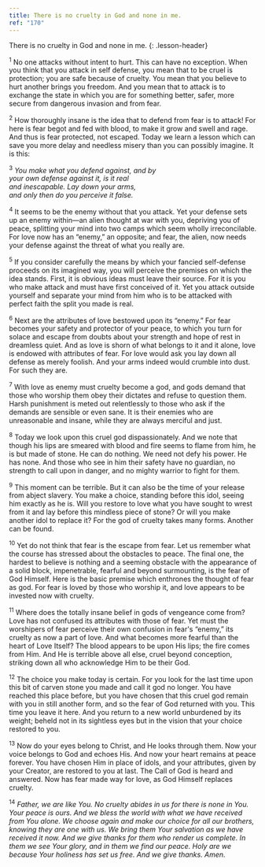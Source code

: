 ```yaml
---
title: There is no cruelty in God and none in me.
ref: "170"
---
```


There is no cruelty in God and none in me.
{: .lesson-header}

<sup>1</sup> No one attacks without intent to hurt. This can have no
exception. When you think that you attack in self defense, you mean that
to be cruel is protection; you are safe because of cruelty. You mean
that you believe to hurt another brings you freedom. And you mean that
to attack is to exchange the state in which you are for something
better, safer, more secure from dangerous invasion and from fear.

<sup>2</sup> How thoroughly insane is the idea that to defend from fear
is to attack! For here is fear begot and fed with blood, to make it grow
and swell and rage. And thus is fear protected, not escaped. Today we
learn a lesson which can save you more delay and needless misery than
you can possibly imagine. It is this:

<sup>3</sup> *You make what you defend against, and by<br/>
your own defense against it, is it real<br/>
and inescapable. Lay down your arms,<br/>
and only then do you perceive it false.*

<sup>4</sup> It seems to be the enemy without that you attack. Yet your
defense sets up an enemy within—an alien thought at war with you,
depriving you of peace, splitting your mind into two camps which seem
wholly irreconcilable. For love now has an “enemy,” an opposite; and
fear, the alien, now needs your defense against the threat of what you
really are.

<sup>5</sup> If you consider carefully the means by which your fancied
self-defense proceeds on its imagined way, you will perceive the
premises on which the idea stands. First, it is obvious ideas must leave
their source. For it is you who make attack and must have first
conceived of it. Yet you attack outside yourself and separate your mind
from him who is to be attacked with perfect faith the split you made is
real.

<sup>6</sup> Next are the attributes of love bestowed upon its “enemy.”
For fear becomes your safety and protector of your peace, to which you
turn for solace and escape from doubts about your strength and hope of
rest in dreamless quiet. And as love is shorn of what belongs to it and
it alone, love is endowed with attributes of fear. For love would ask
you lay down all defense as merely foolish. And your arms indeed would
crumble into dust. For such they are.

<sup>7</sup> With love as enemy must cruelty become a god, and gods
demand that those who worship them obey their dictates and refuse to
question them. Harsh punishment is meted out relentlessly to those who
ask if the demands are sensible or even sane. It is their enemies who
are unreasonable and insane, while they are always merciful and just.

<sup>8</sup> Today we look upon this cruel god dispassionately. And we
note that though his lips are smeared with blood and fire seems to flame
from him, he is but made of stone. He can do nothing. We need not defy
his power. He has none. And those who see in him their safety have no
guardian, no strength to call upon in danger, and no mighty warrior to
fight for them.

<sup>9</sup> This moment can be terrible. But it can also be the time of
your release from abject slavery. You make a choice, standing before
this idol, seeing him exactly as he is. Will you restore to love what
you have sought to wrest from it and lay before this mindless piece of
stone? Or will you make another idol to replace it? For the god of
cruelty takes many forms. Another can be found.

<sup>10</sup> Yet do not think that fear is the escape from fear. Let us
remember what the course has stressed about the obstacles to peace. The
final one, the hardest to believe is nothing and a seeming obstacle with
the appearance of a solid block, impenetrable, fearful and beyond
surmounting, is the fear of God Himself. Here is the basic premise which
enthrones the thought of fear as god. For fear is loved by those who
worship it, and love appears to be invested now with cruelty.

<sup>11</sup> Where does the totally insane belief in gods of vengeance
come from? Love has not confused its attributes with those of fear. Yet
must the worshipers of fear perceive their own confusion in fear's
“enemy,” its cruelty as now a part of love. And what becomes more
fearful than the heart of Love Itself? The blood appears to be upon His
lips; the fire comes from Him. And He is terrible above all else, cruel
beyond conception, striking down all who acknowledge Him to be their
God.

<sup>12</sup> The choice you make today is certain. For you look for the
last time upon this bit of carven stone you made and call it god no
longer. You have reached this place before, but you have chosen that
this cruel god remain with you in still another form, and so the fear of
God returned with you. This time you leave it here. And you return to a
new world unburdened by its weight; beheld not in its sightless eyes but
in the vision that your choice restored to you.

<sup>13</sup> Now do your eyes belong to Christ, and He looks through
them. Now your voice belongs to God and echoes His. And now your heart
remains at peace forever. You have chosen Him in place of idols, and
your attributes, given by your Creator, are restored to you at last. The
Call of God is heard and answered. Now has fear made way for love, as
God Himself replaces cruelty.

<sup>14</sup> *Father, we are like You. No cruelty abides in us for
there is none in You. Your peace is ours. And we bless the world with
what we have received from You alone. We choose again and make our
choice for all our brothers, knowing they are one with us. We bring them
Your salvation as we have received it now. And we give thanks for them
who render us complete. In them we see Your glory, and in them we find
our peace. Holy are we because Your holiness has set us free. And we
give thanks. Amen.*

